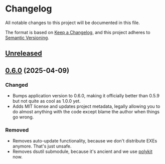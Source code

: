 # Changelog

All notable changes to this project will be documented in this file.

The format is based on [Keep a Changelog], and this project adheres to [Semantic Versioning].

## [Unreleased]

## [0.6.0] (2025-04-09)

### Changed

- Bumps application version to 0.6.0, making it officially better than 0.5.9 but not quite as cool as 1.0.0 yet.
- Adds MIT license and updates project metadata, legally allowing you to do almost anything with the code except blame the author when things go wrong.

### Removed

- Removes auto-update functionality, because we don't distribute EXEs anymore. That's just unsafe.
- Removes dsutil submodule, because it's ancient and we use [polykit](https://github.com/dannystewart/polykit) now.

<!-- Links -->
[Keep a Changelog]: https://keepachangelog.com/en/1.1.0/
[Semantic Versioning]: https://semver.org/spec/v2.0.0.html

<!-- Versions -->
[unreleased]: https://github.com/dannystewart/starfield-saver/compare/v0.6.0...HEAD
[0.6.0]: https://github.com/dannystewart/starfield-saver/releases/tag/v0.6.0
